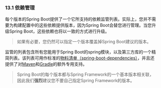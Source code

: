 ### 13.1 依赖管理

每个版本的Spring Boot提供了一个它所支持的依赖监管列表。实际上，您并不需要为构建配置中的这些依赖提供版本，因为Spring Boot会替您进行管理。当您升级Spring Boot，这些依赖也将以一致的方式进行升级。

>如果有必要，您仍然可以指定一个版本覆盖掉Spring Boot建议的版本。

监管的列表包含所有您能用于Spring Boot的spring模块，以及第三方库的一个精简列表。该列表可用作标准的[物料清单（spring-boot-dependencies）](13.2.2.Using_Spring_Boot_without_the_parent_POM.md)，并且还提供了对[Maven](13.2.1.Inheriting_the_starter_parent.md)和[Gradle]()的额外专用支持。

>Spring Boot的每个版本都与Spring Framework的一个基本版本相关联，因此我们**强烈**建议您不要自己指定Spring Framework的版本。
